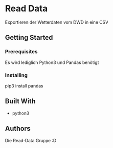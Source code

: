 # Read Data

Exportieren der Wetterdaten vom DWD in eine CSV

## Getting Started


### Prerequisites

Es wird lediglich Python3 und Pandas benötigt


### Installing

pip3 install pandas


## Built With

* python3


## Authors

Die Read-Data Gruppe :D
